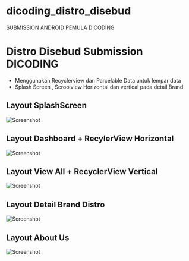 # dicoding_distro_disebud
SUBMISSION ANDROID PEMULA DICODING


# Distro Disebud Submission DICODING

- Menggunakan Recyclerview dan Parcelable Data untuk lempar data
- Splash Screen , Scroolview Horizontal dan vertical pada detail Brand


## Layout SplashScreen
![Screenshot](https://github.com/disebud/dicoding_distro_disebud/blob/master/ss/dicoding-andro1-Splash_Screen.png?raw=true)


## Layout Dashboard + RecylerView Horizontal 
![Screenshot](https://github.com/disebud/dicoding_distro_disebud/blob/master/ss/dicoding-andro2-Dashboard-Recyclerview%20Horizontal-View%20All%20to%20Expand.png?raw=true)


## Layout View All + RecyclerView Vertical
![Screenshot](https://github.com/disebud/dicoding_distro_disebud/blob/master/ss/dicoding-andro3-View%20All%20Brand%20-%20RecyclerView%20Vertical.png?raw=true)

## Layout Detail Brand Distro
![Screenshot](https://github.com/disebud/dicoding_distro_disebud/blob/master/ss/dicoding-andro4-%20Detail%20Brand%20-%20Scroolview%20Horizontal%20Size%20dan%20Vertical%20Description%20-%20button%20Buy%20Now.png?raw=true)


## Layout About Us
![Screenshot](https://github.com/disebud/dicoding_distro_disebud/blob/master/ss/dicoding-andro5-Contact%20Me.png?raw=true)

